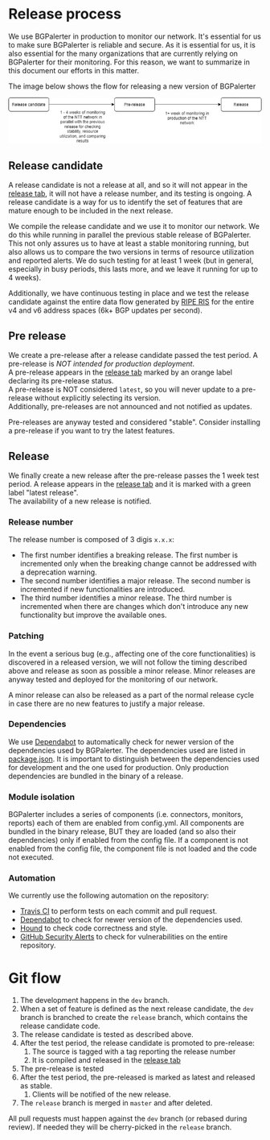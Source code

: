 # Release process

We use BGPalerter in production to monitor our network.
It's essential for us to make sure BGPalerter is reliable and secure. As it is essential for us, it is also essential for the many organizations that are currently relying on BGPalerter for their monitoring.
For this reason, we want to summarize in this document our efforts in this matter.

The image below shows the flow for releasing a new version of BGPalerter

![BGPalerter](img/diagram_release.png)



## Release candidate
A release candidate is not a release at all, and so it will not appear in the [release tab](https://github.com/nttgin/BGPalerter/releases), it will not have a release number, and its testing is ongoing.
A release candidate is a way for us to identify the set of features that are mature enough to be included in the next release.

We compile the release candidate and we use it to monitor our network. We do this while running in parallel the previous stable release of BGPalerter.
This not only assures us to have at least a stable monitoring running, but also allows us to compare the two versions in terms of resource utilization and reported alerts.
We do such testing for at least 1 week (but in general, especially in busy periods, this lasts more, and we leave it running for up to 4 weeks). 
 
Additionally, we have continuous testing in place and we test the release candidate against the entire data flow generated by [RIPE RIS](https://ris.ripe.net) for the entire v4 and v6 address spaces (6k+ BGP updates per second).
 
## Pre release
We create a pre-release after a release candidate passed the test period. A pre-release is *NOT intended for production deployment*.  
A pre-release appears in the [release tab](https://github.com/nttgin/BGPalerter/releases) marked by an orange label declaring its pre-release status.    
A pre-release is NOT considered `latest`, so you will never update to a pre-release without explicitly selecting its version.  
Additionally, pre-releases are not announced and not notified as updates.

Pre-releases are anyway tested and considered "stable". Consider installing a pre-release if you want to try the latest features.

## Release
We finally create a new release after the pre-release passes the 1 week test period.
A release appears in the [release tab](https://github.com/nttgin/BGPalerter/releases) and it is marked with a green label "latest release".  
The availability of a new release is notified.

### Release number
The release number is composed of 3 digis `x.x.x`:

* The first number identifies a breaking release. The first number is incremented only when the breaking change cannot be addressed with a deprecation warning.
* The second number identifies a major release. The second number is incremented if new functionalities are introduced.
* The third number identifies a minor release. The third number is incremented when there are changes which don't introduce any new functionality but improve the available ones.

### Patching
In the event a serious bug (e.g., affecting one of the core functionalities) is discovered in a released version, we will not follow the timing described above and release as soon as possible a minor release.
Minor releases are anyway tested and deployed for the monitoring of our network.

A minor release can also be released as a part of the normal release cycle in case there are no new features to justify a major release. 

### Dependencies
We use [Dependabot](https://dependabot.com/) to automatically check for newer version of the dependencies used by BGPalerter.
The dependencies used are listed in [package.json](https://github.com/nttgin/BGPalerter/blob/dev/package.json). 
It is important to distinguish between the dependencies used for development and the one used for production. Only production dependencies are bundled in the binary of a release.

### Module isolation
BGPalerter includes a series of components (i.e. connectors, monitors, reports) each of them are enabled from config.yml.
All components are bundled in the binary release, BUT they are loaded (and so also their dependencies) only if enabled from the config file.
If a component is not enabled from the config file, the component file is not loaded and the code not executed.

### Automation

We currently use the following automation on the repository:

* [Travis CI](https://travis-ci.org/) to perform tests on each commit and pull request.
* [Dependabot](https://dependabot.com/) to check for newer version of the dependencies used.
* [Hound](https://houndci.com/) to check code correctness and style. 
* [GitHub Security Alerts](https://github.com/nttgin/BGPalerter/network/alerts) to check for vulnerabilities on the entire repository.


# Git flow

1) The development happens in the `dev` branch.
2) When a set of feature is defined as the next release candidate, the `dev` branch is branched to create the `release` branch, which contains the release candidate code.
3) The release candidate is tested as described above.
4) After the test period, the release candidate is promoted to pre-release:
    1) The source is tagged with a tag reporting the release number
    2) It is compiled and released in the [release tab](https://github.com/nttgin/BGPalerter/releases)
5) The pre-release is tested
6) After the test period, the pre-released is marked as latest and released as stable.
    1) Clients will be notified of the new release.
7) The `release` branch is merged in `master` and after deleted.

All pull requests must happen against the `dev` branch (or rebased during review). If needed they will be cherry-picked in the `release` branch.
